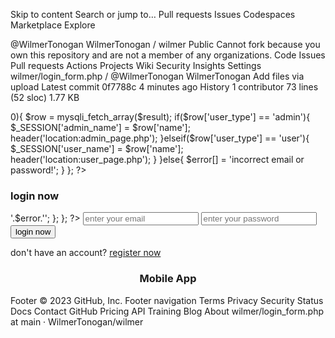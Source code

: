 Skip to content
Search or jump to…
Pull requests
Issues
Codespaces
Marketplace
Explore
 
@WilmerTonogan 
WilmerTonogan
/
wilmer
Public
Cannot fork because you own this repository and are not a member of any organizations.
Code
Issues
Pull requests
Actions
Projects
Wiki
Security
Insights
Settings
wilmer/login_form.php /
@WilmerTonogan
WilmerTonogan Add files via upload
Latest commit 0f7788c 4 minutes ago
 History
 1 contributor
73 lines (52 sloc)  1.77 KB
 

<?php

@include 'config.php';

session_start();

if(isset($_POST['submit'])){
   $email = mysqli_real_escape_string($conn, $_POST['email']);
   $pass = md5($_POST['password']);
 

   $select = " SELECT * FROM user_form WHERE email = '$email' && password = '$pass' ";

   $result = mysqli_query($conn, $select);

   if(mysqli_num_rows($result) > 0){

      $row = mysqli_fetch_array($result);

      if($row['user_type'] == 'admin'){

         $_SESSION['admin_name'] = $row['name'];
         header('location:admin_page.php');

      }elseif($row['user_type'] == 'user'){

         $_SESSION['user_name'] = $row['name'];
         header('location:user_page.php');

      }
     
   }else{
      $error[] = 'incorrect email or password!';
   }

};
?>

<!DOCTYPE html>
<html lang="en">
<head>
   <meta charset="UTF-8">
   <meta http-equiv="X-UA-Compatible" content="IE=edge">
   <meta name="viewport" content="width=device-width, initial-scale=1.0">
   <title>login form</title>
   <link rel="stylesheet" href="css/style.css">

</head>

<body>

<div class="form-container">
   <form action="" method="post">
      <h3>login now</h3>
      <?php
      if(isset($error)){
         foreach($error as $error){
            echo '<span class="error-msg">'.$error.'</span>';
         };
      };
      ?>
      <input type="email" name="email" required placeholder="enter your email">
      <input type="password" name="password" required placeholder="enter your password">
      <input type="submit" name="submit" value="login now" class="form-btn">
      <p>don't have an account? <a href="register_form.php">register now</a></p>
   </form>
</div>

<center><h3>Mobile App</h3>
<img src="toda\qrsample.jpg" alt=""></center>

</body>
</html>     
Footer
© 2023 GitHub, Inc.
Footer navigation
Terms
Privacy
Security
Status
Docs
Contact GitHub
Pricing
API
Training
Blog
About
wilmer/login_form.php at main · WilmerTonogan/wilmer
